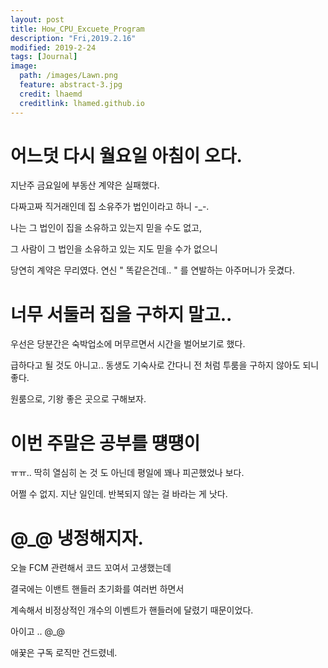 ```yaml
---
layout: post
title: How_CPU_Excuete_Program
description: "Fri,2019.2.16"
modified: 2019-2-24
tags: [Journal]
image:
  path: /images/Lawn.png
  feature: abstract-3.jpg
  credit: lhaemd
  creditlink: lhamed.github.io
---
```


# 어느덧 다시 월요일 아침이 오다.

지난주 금요일에 부동산 계약은 실패했다.

다짜고짜 직거래인데 집 소유주가 법인이라고 하니 -_-.

나는 그 법인이 집을 소유하고 있는지 믿을 수도 없고, 

그 사람이 그 법인을 소유하고 있는 지도 믿을 수가 없으니

당연히 계약은 무리였다. 연신 " 똑같은건데.. " 를 연발하는 아주머니가 웃겼다.

# 너무 서둘러 집을 구하지 말고.. 

우선은 당분간은 숙박업소에 머무르면서 시간을 벌어보기로 했다. 

급하다고 될 것도 아니고.. 동생도 기숙사로 간다니 전 처럼 투룸을 구하지 않아도 되니 좋다. 

원룸으로, 기왕 좋은 곳으로 구해보자. 

# 이번 주말은 공부를 떙떙이

ㅠㅠ.. 딱히 열심히 논 것 도 아닌데 평일에 꽤나 피곤했었나 보다. 

어쩔 수 없지. 지난 일인데. 반복되지 않는 걸 바라는 게 낫다. 


# @_@ 냉정해지자. 

오늘 FCM 관련해서 코드 꼬여서 고생했는데

결국에는 이밴트 핸들러 초기화를 여러번 하면서 

계속해서 비정상적인 개수의 이벤트가 핸들러에 달렸기 때문이었다. 

아이고 .. @_@

애꿎은 구독 로직만 건드렸네. 

